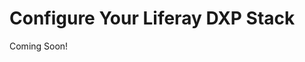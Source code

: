 # Configure Your Liferay DXP Stack

Coming Soon!

<!--

## Learning Objectives

In this module, you'll learn how to configure Liferay DXP to suit the needs of your business. Translating your business needs into a working solution requires a thorough understanding of DXP's configurability which this module intends to provide.

## Tasks to Accomplish

* Configure Liferay DXP 7.3 throught the UI
* Modify Liferay's config properties and files
* Change the dockerfile and docker images based on your specifications

## Exercise Prerequisites

* Java JDK installed to run Liferay
* Unzip module exercise files to an empty directory

-->